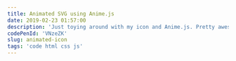 ```yaml
---
title: Animated SVG using Anime.js
date: 2019-02-23 01:57:00
description: 'Just toying around with my icon and Anime.js. Pretty awesome library! Definitely more to come from this.'
codePenId: 'VNzeZK'
slug: animated-icon
tags: 'code html css js'
---
```

